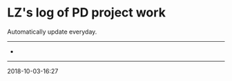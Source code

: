 # LZ's log of PD project work

Automatically update everyday.

******************************


+ 
***


2018-10-03-16:27
